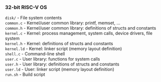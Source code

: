 ### 32-bit RISC-V OS

`disk/`     - File system contents \
`common.c`  - Kernel/user common library: printf, memset, ... \
`common.h`  - Kernel/user common library: definitions of structs and constants \
`kernel.c`  - Kernel: process management, system calls, device drivers, file system \
`kernel.h`  - Kernel: definitions of structs and constants \
`kernel.ld` - Kernel: linker script (memory layout definition) \
`shell.c`   - Command-line shell \
`user.c`    - User library: functions for system calls \
`user.h`    - User library: definitions of structs and constants \
`user.ld`   - User: linker script (memory layout definition) \
`run.sh`    - Build script
